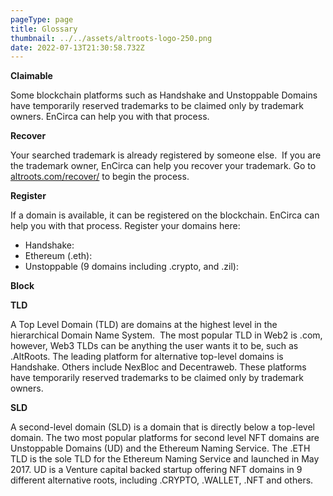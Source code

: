 ```yaml
---
pageType: page
title: Glossary
thumbnail: ../../assets/altroots-logo-250.png
date: 2022-07-13T21:30:58.732Z
---
```

**Claimable**

Some blockchain platforms such as Handshake and Unstoppable Domains have temporarily reserved trademarks to be claimed only by trademark owners. EnCirca can help you with that process.

**Recover**

Your searched trademark is already registered by someone else.  If you are the trademark owner, EnCirca can help you recover your trademark. Go to <a href="https://altroots.com/recover/">altroots.com/recover/</a> to begin the process. 

**Register**

If a domain is available, it can be registered on the blockchain. EnCirca can help you with that process. Register your domains here:

<ul>
<li>Handshake: <https://www.encirca.com/handshake-overview/>
<li>Ethereum (.eth): <https://www.encirca.com/eth/>
<li>Unstoppable (9 domains including .crypto, and .zil): <https://www.encirca.com/unustoppable/>
</ul>

**Block**

**TLD**

A Top Level Domain (TLD) are domains at the highest level in the hierarchical Domain Name System.  The most popular TLD in Web2 is .com, however, Web3 TLDs can be anything the user wants it to be, such as .AltRoots. The leading platform for alternative top-level domains is Handshake. Others include NexBloc and Decentraweb. These platforms have temporarily reserved trademarks to be claimed only by trademark owners. 

**SLD**

A second-level domain (SLD) is a domain that is directly below a top-level domain. The two most popular platforms for second level NFT domains are Unstoppable Domains (UD) and the Ethereum Naming Service. The .ETH TLD is the sole TLD for the Ethereum Naming Service and launched in May 2017. UD is a Venture capital backed startup offering NFT domains in 9 different alternative roots, including .CRYPTO, .WALLET, .NFT and others.
